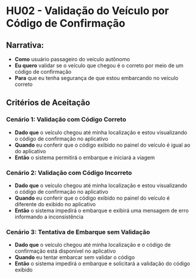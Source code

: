 # HU02 - Validação do Veículo por Código de Confirmação

## Narrativa:

- **Como** usuário passageiro do veículo autônomo
- **Eu quero** validar se o veículo que chegou é o correto por meio de um código de confirmação
- **Para** que eu tenha segurança de que estou embarcando no veículo correto

## Critérios de Aceitação

### Cenário 1: Validação com Código Correto

- **Dado que** o veículo chegou até minha localização e estou visualizando o código de confirmação no aplicativo
- **Quando** eu conferir que o código exibido no painel do veículo é igual ao do aplicativo
- **Então** o sistema permitirá o embarque e iniciará a viagem

### Cenário 2: Validação com Código Incorreto

- **Dado que** o veículo chegou até minha localização e estou visualizando o código de confirmação no aplicativo
- **Quando** eu conferir que o código exibido no painel do veículo é diferente do exibido no aplicativo
- **Então** o sistema impedirá o embarque e exibirá uma mensagem de erro informando a inconsistência

### Cenário 3: Tentativa de Embarque sem Validação

- **Dado que** o veículo chegou até minha localização e o código de confirmação está disponível no aplicativo
- **Quando** eu tentar embarcar sem validar o código
- **Então** o sistema impedirá o embarque e solicitará a validação do código exibido
